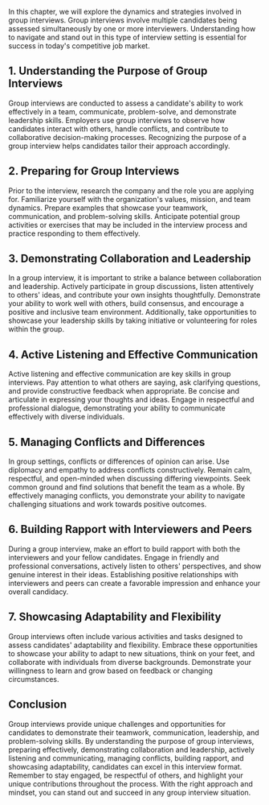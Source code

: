 
In this chapter, we will explore the dynamics and strategies involved in group interviews. Group interviews involve multiple candidates being assessed simultaneously by one or more interviewers. Understanding how to navigate and stand out in this type of interview setting is essential for success in today's competitive job market.

1\. Understanding the Purpose of Group Interviews
------------------------------------------------

Group interviews are conducted to assess a candidate's ability to work effectively in a team, communicate, problem-solve, and demonstrate leadership skills. Employers use group interviews to observe how candidates interact with others, handle conflicts, and contribute to collaborative decision-making processes. Recognizing the purpose of a group interview helps candidates tailor their approach accordingly.

2\. Preparing for Group Interviews
---------------------------------

Prior to the interview, research the company and the role you are applying for. Familiarize yourself with the organization's values, mission, and team dynamics. Prepare examples that showcase your teamwork, communication, and problem-solving skills. Anticipate potential group activities or exercises that may be included in the interview process and practice responding to them effectively.

3\. Demonstrating Collaboration and Leadership
---------------------------------------------

In a group interview, it is important to strike a balance between collaboration and leadership. Actively participate in group discussions, listen attentively to others' ideas, and contribute your own insights thoughtfully. Demonstrate your ability to work well with others, build consensus, and encourage a positive and inclusive team environment. Additionally, take opportunities to showcase your leadership skills by taking initiative or volunteering for roles within the group.

4\. Active Listening and Effective Communication
-----------------------------------------------

Active listening and effective communication are key skills in group interviews. Pay attention to what others are saying, ask clarifying questions, and provide constructive feedback when appropriate. Be concise and articulate in expressing your thoughts and ideas. Engage in respectful and professional dialogue, demonstrating your ability to communicate effectively with diverse individuals.

5\. Managing Conflicts and Differences
-------------------------------------

In group settings, conflicts or differences of opinion can arise. Use diplomacy and empathy to address conflicts constructively. Remain calm, respectful, and open-minded when discussing differing viewpoints. Seek common ground and find solutions that benefit the team as a whole. By effectively managing conflicts, you demonstrate your ability to navigate challenging situations and work towards positive outcomes.

6\. Building Rapport with Interviewers and Peers
-----------------------------------------------

During a group interview, make an effort to build rapport with both the interviewers and your fellow candidates. Engage in friendly and professional conversations, actively listen to others' perspectives, and show genuine interest in their ideas. Establishing positive relationships with interviewers and peers can create a favorable impression and enhance your overall candidacy.

7\. Showcasing Adaptability and Flexibility
------------------------------------------

Group interviews often include various activities and tasks designed to assess candidates' adaptability and flexibility. Embrace these opportunities to showcase your ability to adapt to new situations, think on your feet, and collaborate with individuals from diverse backgrounds. Demonstrate your willingness to learn and grow based on feedback or changing circumstances.

Conclusion
----------

Group interviews provide unique challenges and opportunities for candidates to demonstrate their teamwork, communication, leadership, and problem-solving skills. By understanding the purpose of group interviews, preparing effectively, demonstrating collaboration and leadership, actively listening and communicating, managing conflicts, building rapport, and showcasing adaptability, candidates can excel in this interview format. Remember to stay engaged, be respectful of others, and highlight your unique contributions throughout the process. With the right approach and mindset, you can stand out and succeed in any group interview situation.
